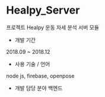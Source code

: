 # Healpy_Server

프로젝트 Healpy
운동 자세 분석 서버 모듈

* 개발 기간

2018.09 ~ 2018.12
    
* 사용 기술 / 언어

node js, firebase, openpose
    
* 개발 담당 분야
백엔드
